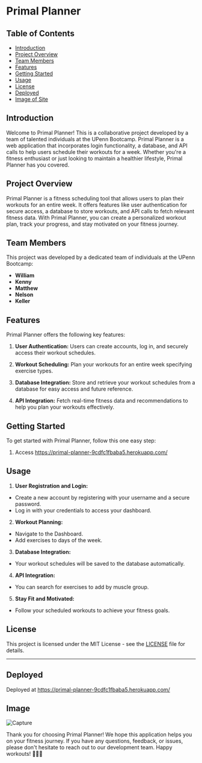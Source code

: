 # Primal Planner

## Table of Contents

- [Introduction](#introduction)
- [Project Overview](#project-overview)
- [Team Members](#team-members)
- [Features](#features)
- [Getting Started](#getting-started)
- [Usage](#usage)
- [License](#license)
- [Deployed](#deployed)
- [Image of Site](#image)

## Introduction

Welcome to Primal Planner! This is a collaborative project developed by a team of talented individuals at the UPenn Bootcamp. Primal Planner is a web application that incorporates login functionality, a database, and API calls to help users schedule their workouts for a week. Whether you're a fitness enthusiast or just looking to maintain a healthier lifestyle, Primal Planner has you covered.

## Project Overview

Primal Planner is a fitness scheduling tool that allows users to plan their workouts for an entire week. It offers features like user authentication for secure access, a database to store workouts, and API calls to fetch relevant fitness data. With Primal Planner, you can create a personalized workout plan, track your progress, and stay motivated on your fitness journey.

## Team Members

This project was developed by a dedicated team of individuals at the UPenn Bootcamp:

- **William**
- **Kenny**
- **Matthew**
- **Nelson**
- **Keller**

## Features

Primal Planner offers the following key features:

1. **User Authentication:** Users can create accounts, log in, and securely access their workout schedules.

2. **Workout Scheduling:** Plan your workouts for an entire week specifying exercise types.

3. **Database Integration:** Store and retrieve your workout schedules from a database for easy access and future reference.

4. **API Integration:** Fetch real-time fitness data and recommendations to help you plan your workouts effectively.

## Getting Started

To get started with Primal Planner, follow this one easy step:

1. Access https://primal-planner-9cdfc1fbaba5.herokuapp.com/

## Usage

1. **User Registration and Login:**
- Create a new account by registering with your username and a secure password.
- Log in with your credentials to access your dashboard.

2. **Workout Planning:**
- Navigate to the Dashboard.
- Add exercises to days of the week.

3. **Database Integration:**
- Your workout schedules will be saved to the database automatically.

4. **API Integration:**
- You can search for exercises to add by muscle group.

5. **Stay Fit and Motivated:**
- Follow your scheduled workouts to achieve your fitness goals.

## License

This project is licensed under the MIT License - see the [LICENSE](LICENSE) file for details.

---

## Deployed

Deployed at https://primal-planner-9cdfc1fbaba5.herokuapp.com/

## Image

![Capture](https://github.com/wJollie/workout-tracker/assets/61369939/dc1ba1f9-d237-4378-ad24-7256c9527cb3)


Thank you for choosing Primal Planner! We hope this application helps you on your fitness journey. If you have any questions, feedback, or issues, please don't hesitate to reach out to our development team. Happy workouts! 🏋️‍♂️💪


